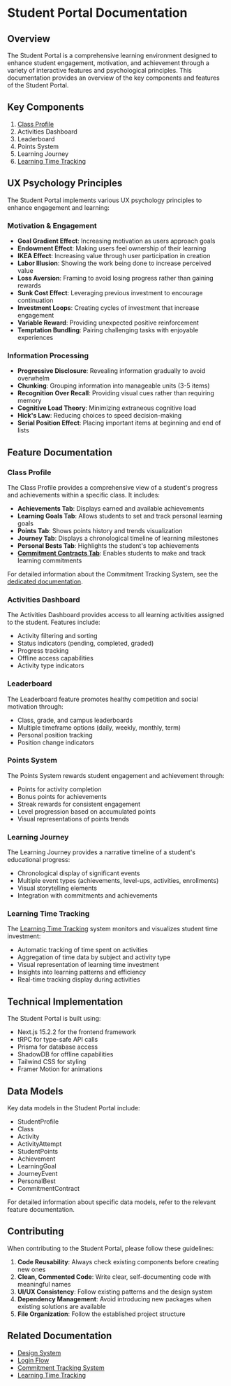 # Student Portal Documentation

## Overview

The Student Portal is a comprehensive learning environment designed to enhance student engagement, motivation, and achievement through a variety of interactive features and psychological principles. This documentation provides an overview of the key components and features of the Student Portal.

## Key Components

1. [Class Profile](./commitment-tracking-system.md)
2. Activities Dashboard
3. Leaderboard
4. Points System
5. Learning Journey
6. [Learning Time Tracking](./learning-time-tracking.md)

## UX Psychology Principles

The Student Portal implements various UX psychology principles to enhance engagement and learning:

### Motivation & Engagement
- **Goal Gradient Effect**: Increasing motivation as users approach goals
- **Endowment Effect**: Making users feel ownership of their learning
- **IKEA Effect**: Increasing value through user participation in creation
- **Labor Illusion**: Showing the work being done to increase perceived value
- **Loss Aversion**: Framing to avoid losing progress rather than gaining rewards
- **Sunk Cost Effect**: Leveraging previous investment to encourage continuation
- **Investment Loops**: Creating cycles of investment that increase engagement
- **Variable Reward**: Providing unexpected positive reinforcement
- **Temptation Bundling**: Pairing challenging tasks with enjoyable experiences

### Information Processing
- **Progressive Disclosure**: Revealing information gradually to avoid overwhelm
- **Chunking**: Grouping information into manageable units (3-5 items)
- **Recognition Over Recall**: Providing visual cues rather than requiring memory
- **Cognitive Load Theory**: Minimizing extraneous cognitive load
- **Hick's Law**: Reducing choices to speed decision-making
- **Serial Position Effect**: Placing important items at beginning and end of lists

## Feature Documentation

### Class Profile

The Class Profile provides a comprehensive view of a student's progress and achievements within a specific class. It includes:

- **Achievements Tab**: Displays earned and available achievements
- **Learning Goals Tab**: Allows students to set and track personal learning goals
- **Points Tab**: Shows points history and trends visualization
- **Journey Tab**: Displays a chronological timeline of learning milestones
- **Personal Bests Tab**: Highlights the student's top achievements
- **[Commitment Contracts Tab](./commitment-tracking-system.md)**: Enables students to make and track learning commitments

For detailed information about the Commitment Tracking System, see the [dedicated documentation](./commitment-tracking-system.md).

### Activities Dashboard

The Activities Dashboard provides access to all learning activities assigned to the student. Features include:

- Activity filtering and sorting
- Status indicators (pending, completed, graded)
- Progress tracking
- Offline access capabilities
- Activity type indicators

### Leaderboard

The Leaderboard feature promotes healthy competition and social motivation through:

- Class, grade, and campus leaderboards
- Multiple timeframe options (daily, weekly, monthly, term)
- Personal position tracking
- Position change indicators

### Points System

The Points System rewards student engagement and achievement through:

- Points for activity completion
- Bonus points for achievements
- Streak rewards for consistent engagement
- Level progression based on accumulated points
- Visual representations of points trends

### Learning Journey

The Learning Journey provides a narrative timeline of a student's educational progress:

- Chronological display of significant events
- Multiple event types (achievements, level-ups, activities, enrollments)
- Visual storytelling elements
- Integration with commitments and achievements

### Learning Time Tracking

The [Learning Time Tracking](./learning-time-tracking.md) system monitors and visualizes student time investment:

- Automatic tracking of time spent on activities
- Aggregation of time data by subject and activity type
- Visual representation of learning time investment
- Insights into learning patterns and efficiency
- Real-time tracking display during activities

## Technical Implementation

The Student Portal is built using:

- Next.js 15.2.2 for the frontend framework
- tRPC for type-safe API calls
- Prisma for database access
- ShadowDB for offline capabilities
- Tailwind CSS for styling
- Framer Motion for animations

## Data Models

Key data models in the Student Portal include:

- StudentProfile
- Class
- Activity
- ActivityAttempt
- StudentPoints
- Achievement
- LearningGoal
- JourneyEvent
- PersonalBest
- CommitmentContract

For detailed information about specific data models, refer to the relevant feature documentation.

## Contributing

When contributing to the Student Portal, please follow these guidelines:

1. **Code Reusability**: Always check existing components before creating new ones
2. **Clean, Commented Code**: Write clear, self-documenting code with meaningful names
3. **UI/UX Consistency**: Follow existing patterns and the design system
4. **Dependency Management**: Avoid introducing new packages when existing solutions are available
5. **File Organization**: Follow the established project structure

## Related Documentation

- [Design System](../design-system.md)
- [Login Flow](../login-flow.md)
- [Commitment Tracking System](./commitment-tracking-system.md)
- [Learning Time Tracking](./learning-time-tracking.md)

